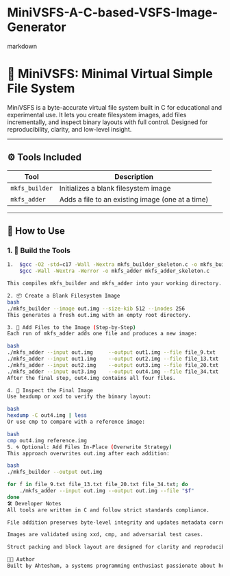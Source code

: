 # MiniVSFS-A-C-based-VSFS-Image-Generator


markdown
# 🧠 MiniVSFS: Minimal Virtual Simple File System

MiniVSFS is a byte-accurate virtual file system built in C for educational and experimental use. It lets you create filesystem images, add files incrementally, and inspect binary layouts with full control. Designed for reproducibility, clarity, and low-level insight.

---

## ⚙️ Tools Included

| Tool         | Description                                      |
|--------------|--------------------------------------------------|
| `mkfs_builder` | Initializes a blank filesystem image             |
| `mkfs_adder`   | Adds a file to an existing image (one at a time) |

---

## 🚀 How to Use

### 1. 🔧 Build the Tools

```bash
1.  $gcc -O2 -std=c17 -Wall -Wextra mkfs_builder_skeleton.c -o mkfs_builder
    $gcc -Wall -Wextra -Werror -o mkfs_adder mkfs_adder_skeleton.c   

This compiles mkfs_builder and mkfs_adder into your working directory.

2. 📦 Create a Blank Filesystem Image
bash
./mkfs_builder --image out.img --size-kib 512 --inodes 256      
This generates a fresh out.img with an empty root directory.

3. 📁 Add Files to the Image (Step-by-Step)
Each run of mkfs_adder adds one file and produces a new image:

bash
./mkfs_adder --input out.img     --output out1.img --file file_9.txt
./mkfs_adder --input out1.img    --output out2.img --file file_13.txt
./mkfs_adder --input out2.img    --output out3.img --file file_20.txt
./mkfs_adder --input out3.img    --output out4.img --file file_34.txt
After the final step, out4.img contains all four files.

4. 🧪 Inspect the Final Image
Use hexdump or xxd to verify the binary layout:

bash
hexdump -C out4.img | less
Or use cmp to compare with a reference image:

bash
cmp out4.img reference.img
5. 🌀 Optional: Add Files In-Place (Overwrite Strategy)
This approach overwrites out.img after each addition:

bash
./mkfs_builder --output out.img

for f in file_9.txt file_13.txt file_20.txt file_34.txt; do
    ./mkfs_adder --input out.img --output out.img --file "$f"
done
🛠️ Developer Notes
All tools are written in C and follow strict standards compliance.

File addition preserves byte-level integrity and updates metadata correctly.

Images are validated using xxd, cmp, and adversarial test cases.

Struct packing and block layout are designed for clarity and reproducibility.

👨‍💻 Author
Built by Ahtesham, a systems programming enthusiast passionate about healthcare informatics, reproducible research, and robust tooling. This project reflects a commitment to clarity, correctness, and practical impact.

